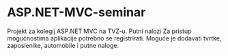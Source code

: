 # ASP.NET-MVC-seminar
Projekt za kolegij ASP.NET MVC na TVZ-u.
Putni nalozi
Za pristup mogućnostima aplikacije potrebno se registrirati.
Moguće je dodavati tvrtke, zaposlenike, automobile i putne naloge.
